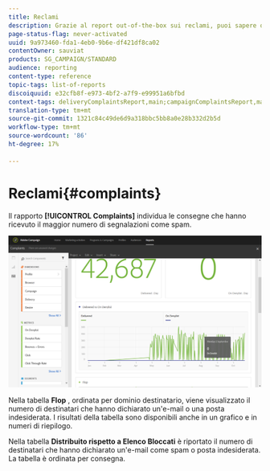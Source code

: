 ```yaml
---
title: Reclami
description: Grazie al report out-of-the-box sui reclami, puoi sapere quanti tempi di consegna sono stati dichiarati come spam.
page-status-flag: never-activated
uuid: 9a973460-fda1-4eb0-9b6e-df421df8ca02
contentOwner: sauviat
products: SG_CAMPAIGN/STANDARD
audience: reporting
content-type: reference
topic-tags: list-of-reports
discoiquuid: e32cfb8f-e973-4bf2-a7f9-e99951a6bfbd
context-tags: deliveryComplaintsReport,main;campaignComplaintsReport,main;programComplaintsReport,main
translation-type: tm+mt
source-git-commit: 1321c84c49de6d9a318bbc5bb8a0e28b332d2b5d
workflow-type: tm+mt
source-wordcount: '86'
ht-degree: 17%

---
```



# Reclami{#complaints}

Il rapporto **[!UICONTROL Complaints]** individua le consegne che hanno ricevuto il maggior numero di segnalazioni come spam.

![](assets/delivery_reports_complaints.png)

Nella tabella **Flop** , ordinata per dominio destinatario, viene visualizzato il numero di destinatari che hanno dichiarato un&#39;e-mail o una posta indesiderata. I risultati della tabella sono disponibili anche in un grafico e in numeri di riepilogo.

Nella tabella **Distribuito rispetto a Elenco Bloccati** è riportato il numero di destinatari che hanno dichiarato un&#39;e-mail come spam o posta indesiderata. La tabella è ordinata per consegna.
